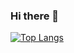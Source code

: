 ### Hi there 👋
[![Top Langs](https://github-readme-stats.vercel.app/api/top-langs/?username=NikolayDimitriev&layout=compact)](https://github.com/anuraghazra/github-readme-stats)
<!--
**NikolayDimitriev/NikolayDimitriev** is a ✨ _special_ ✨ repository because its `README.md` (this file) appears on your GitHub profile.

Here are some ideas to get you started:

- 🔭 I’m currently working on ...
- 🌱 I’m currently learning ...
- 👯 I’m looking to collaborate on ...
- 🤔 I’m looking for help with ...
- 💬 Ask me about ...
- 📫 How to reach me: ...
- 😄 Pronouns: ...
- ⚡ Fun fact: ...
-->
